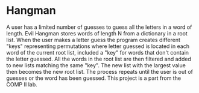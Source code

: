 # Hangman
A user has a limited number of guesses to guess all the letters in a word of length. Evil Hangman stores words of length N from a dictionary in a root list. When the user makes a letter guess the program creates different "keys" representing permutations where letter guessed is located in each word of the current root list, included a "key" for words that don't contain the letter guessed. All the words in the root list are then filtered and added to new lists matching the same "key". The new list with the largest value then becomes the new root list. The process repeats until the user is out of guesses or the word has been guessed. This project is a part from the COMP II lab.
